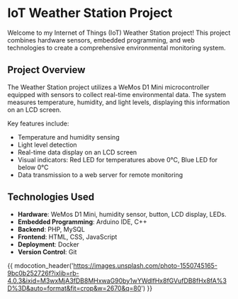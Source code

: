 # IoT Weather Station Project

Welcome to my Internet of Things (IoT) Weather Station project! This project combines hardware sensors, embedded programming, and web technologies to create a comprehensive environmental monitoring system.

## Project Overview

The Weather Station project utilizes a WeMos D1 Mini microcontroller equipped with sensors to collect real-time environmental data. The system measures temperature, humidity, and light levels, displaying this information on an LCD screen.

Key features include:
- Temperature and humidity sensing
- Light level detection
- Real-time data display on an LCD screen
- Visual indicators: Red LED for temperatures above 0°C, Blue LED for below 0°C
- Data transmission to a web server for remote monitoring

## Technologies Used

- **Hardware**: WeMos D1 Mini, humidity sensor, button, LCD display, LEDs.
- **Embedded Programming**: Arduino IDE, C++
- **Backend**: PHP, MySQL
- **Frontend**: HTML, CSS, JavaScript
- **Deployment**: Docker
- **Version Control**: Git






















{{ mdocotion_header('https://images.unsplash.com/photo-1550745165-9bc0b252726f?ixlib=rb-4.0.3&ixid=M3wxMjA3fDB8MHxwaG90by1wYWdlfHx8fGVufDB8fHx8fA%3D%3D&auto=format&fit=crop&w=2670&q=80') }}